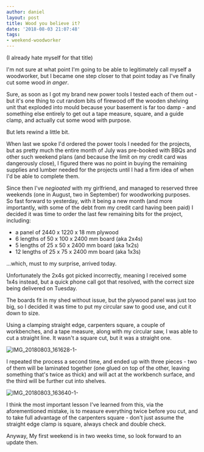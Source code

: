 ```yaml
---
author: daniel
layout: post
title: Wood you believe it?
date: '2018-08-03 21:07:48'
tags:
- weekend-woodworker
---
```


(I already hate myself for that title)

I'm not sure at what point I'm going to be able to legitimately call myself a woodworker, but I became one step closer to that point today as I've finally cut some wood _in anger_.

Sure, as soon as I got my brand new power tools I tested each of them out - but it's one thing to cut random bits of firewood off the wooden shelving unit that exploded into mould because your basement is far too damp - and something else entirely to get out a tape measure, square, and a guide clamp, and actually cut some wood with purpose.

But lets rewind a little bit.

When last we spoke I'd ordered the power tools I needed for the projects, but as pretty much the entire month of July was pre-booked with BBQs and other such weekend plans (and because the limit on my credit card was dangerously close), I figured there was no point in buying the remaining supplies and lumber needed for the projects until I had a firm idea of when I'd be able to complete them.

Since then I've _negioated_ with my girlfriend, and managed to reserved three weekends (one in August, two in September) for woodworking purposes. So fast forward to yesterday, with it being a new month (and more importantly, with some of the debt from my credit card having been paid) I decided it was time to order the last few remaining bits for the project, including:

- a panel of 2440 x 1220 x 18 mm plywood
- 6 lengths of 50 x 100 x 2400 mm board (aka 2x4s)
- 5 lengths of 25 x 50 x 2400 mm board (aka 1x2s)
- 12 lengths of 25 x 75 x 2400 mm board (aka 1x3s)

...which, must to my surprise, arrived today.

Unfortunately the 2x4s got picked incorrectly, meaning I received some 1x4s instead, but a quick phone call got that resolved, with the correct size being delivered on Tuesday.

The boards fit in my shed without issue, but the plywood panel was just too big, so I decided it was time to put my circular saw to good use, and cut it down to size.

Using a clamping straight edge, carpenters square, a couple of workbenches, and a tape measure, along with my circular saw, I was able to cut a straight line. It wasn't a square cut, but it was a straight one.

![IMG_20180803_161628-1-](//d1a0j00khen1nw.cloudfront.net/2018/08/IMG_20180803_161628-1-.jpg)

I repeated the process a second time, and ended up with three pieces - two of them will be laminated together (one glued on top of the other, leaving something that's twice as thick) and will act at the workbench surface, and the third will be further cut into shelves.

![IMG_20180803_163640-1-](//d1a0j00khen1nw.cloudfront.net/2018/08/IMG_20180803_163640-1-.jpg)

I think the most important lesson I've learned from this, via the aforementioned mistake, is to measure everything twice before you cut, and to take full advantage of the carpenters square - don't just assume the straight edge clamp is square, always check and double check.

Anyway, My first weekend is in two weeks time, so look forward to an update then.

